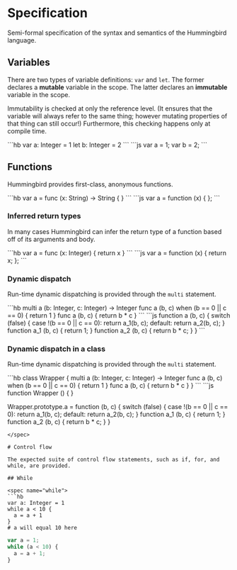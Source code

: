 # Specification

Semi-formal specification of the syntax and semantics of the Hummingbird language.

## Variables

There are two types of variable definitions: `var` and `let`. The former declares a **mutable** variable in the scope. The latter declares an **immutable** variable in the scope.

Immutability is checked at only the reference level. (It ensures that the variable will always refer to the same thing; however mutating properties of that thing can still occur!) Furthermore, this checking happens only at compile time.

<spec name="variables">
```hb
var a: Integer = 1
let b: Integer = 2
```
```js
var a = 1;
var b = 2;
```
</spec>

## Functions

Hummingbird provides first-class, anonymous functions.

<spec name="functions">
```hb
var a = func (x: String) -> String { }
```
```js
var a = function (x) { };
```
</spec>

### Inferred return types

In many cases Hummingbird can infer the return type of a function based off of its arguments and body.

<spec name="inferred-returns">
```hb
var a = func (x: Integer) { return x }
```
```js
var a = function (x) {
  return x;
};
```
</spec>

### Dynamic dispatch

Run-time dynamic dispatching is provided through the `multi` statement.

<spec name="multi">
```hb
multi a (b: Integer, c: Integer) -> Integer
func a (b, c) when (b == 0 || c == 0) { return 1 }
func a (b, c) { return b * c }
```
```js
function a (b, c) {
  switch (false) {
  case !(b == 0 || c == 0):
    return a_1(b, c);
  default:
    return a_2(b, c);
  }
  function a_1 (b, c) {
    return 1;
  }
  function a_2 (b, c) {
    return b * c;
  }
}
```
</spec>

### Dynamic dispatch in a class

Run-time dynamic dispatching is provided through the `multi` statement.

<spec name="multi-class">
```hb
class Wrapper {
  multi a (b: Integer, c: Integer) -> Integer
  func a (b, c) when (b == 0 || c == 0) { return 1 }
  func a (b, c) { return b * c }
}
```
```js
function Wrapper () {
}

Wrapper.prototype.a = function (b, c) {
  switch (false) {
  case !(b == 0 || c == 0):
    return a_1(b, c);
  default:
    return a_2(b, c);
  }
  function a_1 (b, c) {
    return 1;
  }
  function a_2 (b, c) {
    return b * c;
  }
}
```
</spec>

# Control flow

The expected suite of control flow statements, such as if, for, and while, are provided.

## While

<spec name="while">
```hb
var a: Integer = 1
while a < 10 {
  a = a + 1
}
# a will equal 10 here
```
```js
var a = 1;
while (a < 10) {
  a = a + 1;
}
```
</spec>
